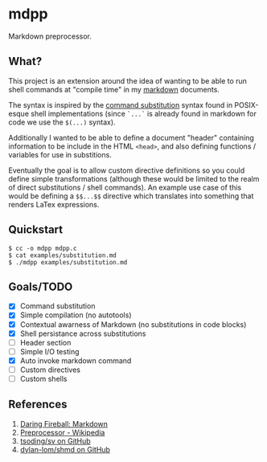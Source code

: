 # mdpp

Markdown preprocessor.

## What?

This project is an extension around the idea of wanting to be able to run shell
commands at "compile time" in my
[markdown](https://daringfireball.net/projects/markdown/) documents.

The syntax is inspired by the
[command substitution](https://www.gnu.org/software/bash/manual/html_node/Command-Substitution.html)
syntax found in POSIX-esque shell implementations (since <code>\`...\`</code>
is already found in markdown for code we use the `$(...)` syntax).

Additionally I wanted to be able to define a document "header" containing
information to be include in the HTML `<head>`, and also defining functions /
variables for use in substitions.

Eventually the goal is to allow custom directive definitions so you could
define simple transformations (although these would be limited to the realm of
direct substitutions / shell commands). An example use case of this would be
defining a `$$...$$` directive which translates into something that renders
LaTex expressions.

## Quickstart

```console
$ cc -o mdpp mdpp.c
$ cat examples/substitution.md
$ ./mdpp examples/substitution.md
```


## Goals/TODO

- [x] Command substitution
- [x] Simple compilation (no autotools)
- [x] Contextual awarness of Markdown (no substitutions in code blocks)
- [x] Shell persistance across substitutions
- [ ] Header section
- [ ] Simple I/O testing
- [x] Auto invoke markdown command
- [ ] Custom directives
- [ ] Custom shells

## References

1. [Daring Fireball: Markdown](https://daringfireball.net/projects/markdown/)
1. [Preprocessor - Wikipedia](https://en.wikipedia.org/wiki/Preprocessor)
1. [tsoding/sv on GitHub](https://github.com/tsoding/sv)
1. [dylan-lom/shmd on GitHub](https://github.com/dylan-lom/shmd)

